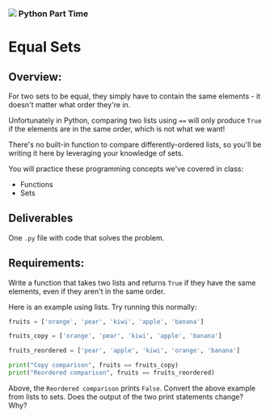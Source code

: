 ### ![](https://ga-dash.s3.amazonaws.com/production/assets/logo-9f88ae6c9c3871690e33280fcf557f33.png) Python Part Time

<!---

Questions? Comments?
1. Log an issue to this repo to alert me of a problem.
2. Suggest an edit yourself by forking this repo, making edits, and submitting a pull request with your changes back to our master branch.
3. Hit me up on Slack @susiremondi
--->

# Equal Sets

## Overview:

For two sets to be equal, they simply have to contain the same elements - it doesn't matter what order they're in.

Unfortunately in Python, comparing two lists using `==` will only produce `True` if the elements are in the same order, which is not what we want!

There's no built-in function to compare differently-ordered lists, so you'll be writing it here by leveraging your knowledge of sets.

You will practice these programming concepts we've covered in class:
- Functions
- Sets


## Deliverables

One `.py` file with code that solves the problem.

## Requirements:

Write a function that takes two lists and returns `True` if they have the same elements, even if they aren't in the same order.

Here is an example using lists. Try running this normally:

```python
fruits = ['orange', 'pear', 'kiwi', 'apple', 'banana']

fruits_copy = ['orange', 'pear', 'kiwi', 'apple', 'banana']

fruits_reordered = ['pear', 'apple', 'kiwi', 'orange', 'banana']

print("Copy comparison", fruits == fruits_copy)
print("Reordered comparison", fruits == fruits_reordered)
```

Above, the `Reordered comparison` prints `False`.
Convert the above example from lists to sets. Does the output of the two print statements change? Why?

<!-- Solution
https://repl.it/@sonylnagale/matching-lists

```python
fruits = ['orange', 'pear', 'kiwi', 'apple', 'banana']

fruits_copy = ['orange', 'pear', 'kiwi', 'apple', 'banana']

fruits_reordered = ['pear', 'apple', 'kiwi', 'orange', 'banana']

print("Copy comparison", fruits == fruits_copy)
print("Reordered comparison", fruits == fruits_reordered)

def is_match(list1, list2):
   return set(list1) == set(list2)

print(is_match(fruits, fruits_reordered))
```

-->
